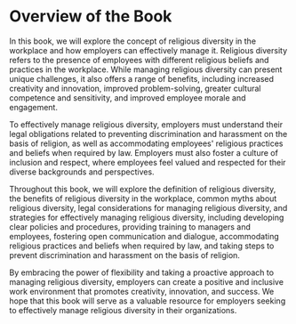 # Overview of the Book

In this book, we will explore the concept of religious diversity in the workplace and how employers can effectively manage it. Religious diversity refers to the presence of employees with different religious beliefs and practices in the workplace. While managing religious diversity can present unique challenges, it also offers a range of benefits, including increased creativity and innovation, improved problem-solving, greater cultural competence and sensitivity, and improved employee morale and engagement.

To effectively manage religious diversity, employers must understand their legal obligations related to preventing discrimination and harassment on the basis of religion, as well as accommodating employees' religious practices and beliefs when required by law. Employers must also foster a culture of inclusion and respect, where employees feel valued and respected for their diverse backgrounds and perspectives.

Throughout this book, we will explore the definition of religious diversity, the benefits of religious diversity in the workplace, common myths about religious diversity, legal considerations for managing religious diversity, and strategies for effectively managing religious diversity, including developing clear policies and procedures, providing training to managers and employees, fostering open communication and dialogue, accommodating religious practices and beliefs when required by law, and taking steps to prevent discrimination and harassment on the basis of religion.

By embracing the power of flexibility and taking a proactive approach to managing religious diversity, employers can create a positive and inclusive work environment that promotes creativity, innovation, and success. We hope that this book will serve as a valuable resource for employers seeking to effectively manage religious diversity in their organizations.
